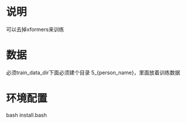 # 说明

可以去掉xformers来训练

# 数据

必须train_data_dir下面必须建个目录 5_{person_name}，里面放着训练数据

# 环境配置

bash install.bash